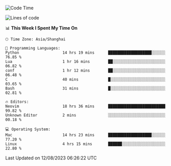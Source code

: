 <!--START_SECTION:waka-->
![Code Time](http://img.shields.io/badge/Code%20Time-1%2C504%20hrs%2024%20mins-blue)

![Lines of code](https://img.shields.io/badge/From%20Hello%20World%20I%27ve%20Written-273.0%20thousand%20lines%20of%20code-blue)

📊 **This Week I Spent My Time On** 

```text
🕑︎ Time Zone: Asia/Shanghai

💬 Programming Languages: 
Python                   14 hrs 19 mins      ███████████████████░░░░░░   76.85 % 
Lua                      1 hr 16 mins        ██░░░░░░░░░░░░░░░░░░░░░░░   06.82 % 
conf                     1 hr 12 mins        ██░░░░░░░░░░░░░░░░░░░░░░░   06.48 % 
C                        40 mins             █░░░░░░░░░░░░░░░░░░░░░░░░   03.65 % 
Bash                     31 mins             █░░░░░░░░░░░░░░░░░░░░░░░░   02.81 % 

🔥 Editors: 
Neovim                   18 hrs 36 mins      █████████████████████████   99.82 % 
Unknown Editor           2 mins              ░░░░░░░░░░░░░░░░░░░░░░░░░   00.18 % 

💻 Operating System: 
Mac                      14 hrs 23 mins      ███████████████████░░░░░░   77.20 % 
Linux                    4 hrs 15 mins       ██████░░░░░░░░░░░░░░░░░░░   22.80 % 
```


 Last Updated on 12/08/2023 06:26:22 UTC
<!--END_SECTION:waka-->
